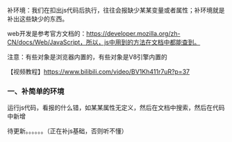 补环境：我们在扣出js代码后执行，往往会报缺少某某变量或者属性；补环境就是补出这些缺少的东西。

web开发是参考官方文档的：https://developer.mozilla.org/zh-CN/docs/Web/JavaScript，所以，js中用到的方法在文档中都能查到。

注意：有些对象是浏览器内置的，有些对象是V8引擎内置的

【视频教程】https://www.bilibili.com/video/BV1Kh411r7uR?p=37

### 一、补简单的环境

运行js代码，看报的什么错，如某某属性无定义，然后在文档中搜索，然后在代码中新增

待更新。。。。。。（正在补js基础，否则听不懂）
